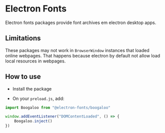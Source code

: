 # Electron Fonts

Electron fonts packages provide font archives em electron desktop apps.

## Limitations

These packages may not work in `BrowserWindow` instances that loaded online webpages. That happens because electron by default not allow load local resources in webpages.

## How to use

* Install the package

* On your `preload.js`, add:

```ts
import Boogaloo from "@electron-fonts/boogaloo"

window.addEventListener("DOMContentLoaded", () => {
    Boogaloo.inject()
})
```